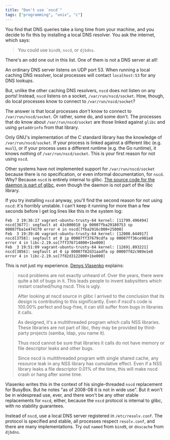 ```yaml
---
title: "Don't use `nscd`"
tags: ["programming", "unix", "c"]
---
```


You find that DNS queries take a long time from your machine,
and you decide to fix this by installing a local DNS resolver.
You ask the internet, which says:

> You could use `bind9`, `nscd`, or `djbdns`.

There's an odd one out in this list.
One of them is not a DNS server at all!

An ordinary DNS server listens on UDP port 53.
When running a local caching DNS resolver,
local processes will contact `localhost:53` for any DNS lookups.

But, unlike the other caching DNS resolvers,
`nscd` does not listen on any ports!
Instead, `nscd` listens on a socket, `/var/run/nscd/socket`.
How, though, do local processes know to connect to `/var/run/nscd/socket`?

The answer is that local processes _don't_ know to connect to `/var/run/nscd/socket`.
Or rather, some do, and some don't.
The processes that do know about `/var/run/nscd/socket`
are those linked against `glibc` and using `getaddrinfo` from that library.

Only GNU's implementation of the C standard library
has the knowledge of `/var/run/nscd/socket`.
If your process is linked against a different libc (e.g. `musl`),
or if your process uses a different runtime (e.g. the Go runtime),
it knows nothing of `/var/run/nscd/socket`.
This is your first reason for not using `nscd`.

Other systems have not implemented support for `/var/run/nscd/socket`
because there is no specification, or even informal documentation, for `nscd`.
Why?
Because `nscd` is entirely internal to glibc.
[The source code for the daemon is part of glibc](https://github.com/bminor/glibc/blob/09533208febe923479261a27b7691abef297d604/nscd/nscd.c#L138),
even though the daemon is not part of the libc library.

If you try installing `nscd` anyway,
you'll find the second reason for not using `nscd`:
it's horribly unstable.
I can't keep it running for more than a few seconds
before I get log lines like this in the system log:

```
Feb  3 19:36:17 vagrant-ubuntu-trusty-64 kernel: [11799.496494] nscd[3677]: segfault at 43c000010 ip 00007fba29180753 sp 00007fba1e4741f0 error 4 in nscd[7fba2916c000+25000]
Feb  3 19:39:46 vagrant-ubuntu-trusty-64 kernel: [12008.644917] nscd[3758]: segfault at 0 ip 00007ff37679cdfa sp 00007ff36ce901e8 error 4 in libc-2.19.so[7ff376714000+1be000]
Feb  3 19:51:09 vagrant-ubuntu-trusty-64 kernel: [12691.893221] nscd[3856]: segfault at 0 ip 00007f82d31aadfa sp 00007f82c989e1e8 error 4 in libc-2.19.so[7f82d3122000+1be000]
```

This is not just my experience.
[Denys Vlasenko](https://github.com/keymon/unscd/blob/master/nscd-0.47.c) explains:

> nscd problems are not exactly unheard of. Over the years, there were
> quite a bit of bugs in it. This leads people to invent babysitters
> which restart crashed/hung nscd. This is ugly.
>
> After looking at nscd source in glibc I arrived to the conclusion
> that its design is contributing to this significantly. Even if nscd's
> code is 100.00% perfect and bug-free, it can still suffer from bugs
> in libraries it calls.
>
> As designed, it's a multithreaded program which calls NSS libraries.
> These libraries are not part of libc, they may be provided
> by third-party projects (samba, ldap, you name it).
>
> Thus nscd cannot be sure that libraries it calls do not have memory
> or file descriptor leaks and other bugs.
>
> Since nscd is multithreaded program with single shared cache,
> any resource leak in any NSS library has cumulative effect.
> Even if a NSS library leaks a file descriptor 0.01% of the time,
> this will make nscd crash or hang after some time.

Vlasenko writes this in the context of his single-threaded `nscd` replacement for BusyBox.
But he notes "as of 2008-08 it is not in wide use".
But it won't be in widespread use, ever,
and there won't be any other stable replacements for `nscd`, either,
because the `nscd` protocol is internal to glibc,
with no stability guarantees.

Instead of `nscd`, use a local DNS server registered in `/etc/resolv.conf`.
The protocol is specified and stable, all processes respect `resolv.conf`, and there are many implementations.
Try out `named` from `bind9`, or `dnscache` from `djbdns`.
